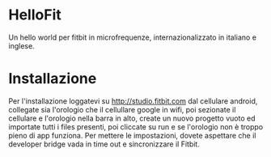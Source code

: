 # HelloFit
Un hello world per fitbit in microfrequenze, internazionalizzato in italiano e inglese.

# Installazione
Per l'installazione loggatevi su http://studio.fitbit.com dal cellulare android, collegate sia l'orologio che il cellullare google in wifi, poi sezionate il cellulare e l'orologio nella barra in alto, create un nuovo progetto vuoto ed importate tutti i files presenti, poi cliccate su run e se l'orologio non  è troppo pieno di app funziona.
Per mettere le impostazioni, dovete aspettare che il developer bridge vada in time out e sincronizzare il Fitbit.
